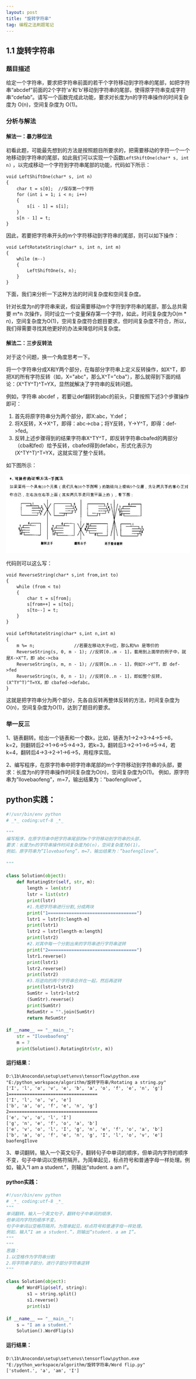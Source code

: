 ```yaml
---
layout: post
title: "旋转字符串"
tag: 编程之法刷题笔记
---
```


## 1.1 旋转字符串

### 题目描述

给定一个字符串，要求把字符串前面的若干个字符移动到字符串的尾部，如把字符串“abcdef”前面的2个字符'a'和'b'移动到字符串的尾部，使得原字符串变成字符串“cdefab”。请写一个函数完成此功能，要求对长度为n的字符串操作的时间复杂度为 O(n)，空间复杂度为 O(1)。

### 分析与解法

#### 解法一：暴力移位法

初看此题，可能最先想到的方法是按照题目所要求的，把需要移动的字符一个一个地移动到字符串的尾部，如此我们可以实现一个函数`LeftShiftOne(char* s, int n)` ，以完成移动一个字符到字符串尾部的功能，代码如下所示：

```
void LeftShiftOne(char* s, int n)
{
    char t = s[0];  //保存第一个字符
    for (int i = 1; i < n; i++)
    {
        s[i - 1] = s[i];
    }
    s[n - 1] = t;
}
```

因此，若要把字符串开头的m个字符移动到字符串的尾部，则可以如下操作：

```
void LeftRotateString(char* s, int n, int m)
{
    while (m--)
    {
        LeftShiftOne(s, n);
    }
}
```

下面，我们来分析一下这种方法的时间复杂度和空间复杂度。

针对长度为n的字符串来说，假设需要移动m个字符到字符串的尾部，那么总共需要 m*n 次操作，同时设立一个变量保存第一个字符，如此，时间复杂度为O(m * n)，空间复杂度为O(1)，空间复杂度符合题目要求，但时间复杂度不符合，所以，我们得需要寻找其他更好的办法来降低时间复杂度。

#### 解法二：三步反转法

对于这个问题，换一个角度思考一下。

将一个字符串分成X和Y两个部分，在每部分字符串上定义反转操作，如X^T，即把X的所有字符反转（如，X="abc"，那么X^T="cba"），那么就得到下面的结论：(X^TY^T)^T=YX，显然就解决了字符串的反转问题。

例如，字符串 abcdef ，若要让def翻转到abc的前头，只要按照下述3个步骤操作即可：

1. 首先将原字符串分为两个部分，即X:abc，Y:def；
2. 将X反转，X->X^T，即得：abc->cba；将Y反转，Y->Y^T，即得：def->fed。
3. 反转上述步骤得到的结果字符串X^TY^T，即反转字符串cbafed的两部分（cba和fed）给予反转，cbafed得到defabc，形式化表示为(X^TY^T)^T=YX，这就实现了整个反转。

如下图所示：

[![img](https://github.com/julycoding/The-Art-Of-Programming-By-July/raw/master/ebook/images/1/3.jpeg)](https://github.com/julycoding/The-Art-Of-Programming-By-July/blob/master/ebook/images/1/3.jpeg)

代码则可以这么写：

```
void ReverseString(char* s,int from,int to)
{
    while (from < to)
    {
        char t = s[from];
        s[from++] = s[to];
        s[to--] = t;
    }
}

void LeftRotateString(char* s,int n,int m)
{
    m %= n;               //若要左移动大于n位，那么和%n 是等价的
    ReverseString(s, 0, m - 1); //反转[0..m - 1]，套用到上面举的例子中，就是X->X^T，即 abc->cba
    ReverseString(s, m, n - 1); //反转[m..n - 1]，例如Y->Y^T，即 def->fed
    ReverseString(s, 0, n - 1); //反转[0..n - 1]，即如整个反转，(X^TY^T)^T=YX，即 cbafed->defabc。
}
```

这就是把字符串分为两个部分，先各自反转再整体反转的方法，时间复杂度为O(n)，空间复杂度为O(1)，达到了题目的要求。

### 举一反三

1、链表翻转。给出一个链表和一个数k，比如，链表为1→2→3→4→5→6，k=2，则翻转后2→1→6→5→4→3，若k=3，翻转后3→2→1→6→5→4，若k=4，翻转后4→3→2→1→6→5，用程序实现。

2、编写程序，在原字符串中把字符串尾部的m个字符移动到字符串的头部，要求：长度为n的字符串操作时间复杂度为O(n)，空间复杂度为O(1)。 例如，原字符串为”Ilovebaofeng”，m=7，输出结果为：”baofengIlove”。

## python实践：

~~~python
#!/usr/bin/env python
# _*_ coding:utf-8 _*_

"""
编写程序，在原字符串中把字符串尾部的m个字符移动到字符串的头部，
要求：长度为n的字符串操作时间复杂度为O(n)，空间复杂度为O(1)。 
例如，原字符串为”Ilovebaofeng”，m=7，输出结果为：”baofengIlove”。

"""

class Solution(object):
    def RotatingStr(self, str, m):
        length = len(str)
        lstr = list(str)
        print(lstr)
        #1.先把字符串进行分割,分成两块
        print("1==================================")
        lstr1 = lstr[0:length-m]
        print(lstr1)
        lstr2 = lstr[length-m:length]
        print(lstr2)
        #2.对其中每一个分割出来的字符串进行字符串逆转
        print("2==================================")
        lstr1.reverse()
        print(lstr1)
        lstr2.reverse()
        print(lstr2)
        #3.将逆向的两个字符串合并在一起，然后再逆转
        print(lstr1+lstr2)
        SumStr = lstr1+lstr2
        (SumStr).reverse()
        print(SumStr)
        ReSumStr = "".join(SumStr)
        return ReSumStr

if __name__ == "__main__":
    str = "Ilovebaofeng"
    m = 7
    print(Solution().RotatingStr(str, m))
~~~



#### 运行结果：

~~~
D:\1b\Anoconda\setup\set\envs\tensorflow\python.exe "E:/python_workspace/algorithm/旋转字符串/Rotating a string.py"
['I', 'l', 'o', 'v', 'e', 'b', 'a', 'o', 'f', 'e', 'n', 'g']
1==================================
['I', 'l', 'o', 'v', 'e']
['b', 'a', 'o', 'f', 'e', 'n', 'g']
2==================================
['e', 'v', 'o', 'l', 'I']
['g', 'n', 'e', 'f', 'o', 'a', 'b']
['e', 'v', 'o', 'l', 'I', 'g', 'n', 'e', 'f', 'o', 'a', 'b']
['b', 'a', 'o', 'f', 'e', 'n', 'g', 'I', 'l', 'o', 'v', 'e']
baofengIlove
~~~



3、单词翻转。输入一个英文句子，翻转句子中单词的顺序，但单词内字符的顺序不变，句子中单词以空格符隔开。为简单起见，标点符号和普通字母一样处理。例如，输入“I am a student.”，则输出“student. a am I”。

#### python实践：

~~~python
#!/usr/bin/env python
# _*_ coding:utf-8 _*_
"""
单词翻转。输入一个英文句子，翻转句子中单词的顺序，
但单词内字符的顺序不变，
句子中单词以空格符隔开。为简单起见，标点符号和普通字母一样处理。
例如，输入“I am a student.”，则输出“student. a am I”。
"""
"""
思路：
1.以空格作为字符串分割
2.将字符串子部分，进行子部分字符串逆转
"""

class Solution(object):
    def WordFlip(self, string):
        s1 = string.split()
        s1.reverse()
        print(s1)

if __name__ == "__main__":
    s = "I am a student."
    Solution().WordFlip(s)
~~~



#### 运行结果：

~~~
D:\1b\Anoconda\setup\set\envs\tensorflow\python.exe "E:/python_workspace/algorithm/旋转字符串/Word flip.py"
['student.', 'a', 'am', 'I']
~~~

